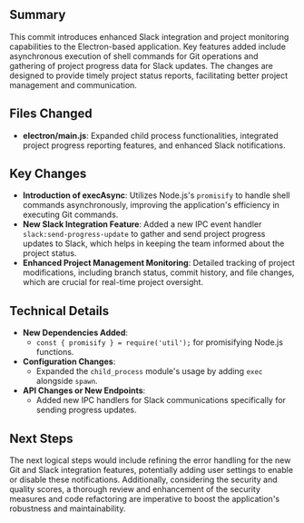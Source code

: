 ## Summary
This commit introduces enhanced Slack integration and project monitoring capabilities to the Electron-based application. Key features added include asynchronous execution of shell commands for Git operations and gathering of project progress data for Slack updates. The changes are designed to provide timely project status reports, facilitating better project management and communication.

## Files Changed
- **electron/main.js**: Expanded child process functionalities, integrated project progress reporting features, and enhanced Slack notifications.

## Key Changes
- **Introduction of execAsync**: Utilizes Node.js's `promisify` to handle shell commands asynchronously, improving the application's efficiency in executing Git commands.
- **New Slack Integration Feature**: Added a new IPC event handler `slack:send-progress-update` to gather and send project progress updates to Slack, which helps in keeping the team informed about the project status.
- **Enhanced Project Management Monitoring**: Detailed tracking of project modifications, including branch status, commit history, and file changes, which are crucial for real-time project oversight.

## Technical Details
- **New Dependencies Added**: 
  - `const { promisify } = require('util');` for promisifying Node.js functions.
- **Configuration Changes**: 
  - Expanded the `child_process` module's usage by adding `exec` alongside `spawn`.
- **API Changes or New Endpoints**:
  - Added new IPC handlers for Slack communications specifically for sending progress updates.

## Next Steps
The next logical steps would include refining the error handling for the new Git and Slack integration features, potentially adding user settings to enable or disable these notifications. Additionally, considering the security and quality scores, a thorough review and enhancement of the security measures and code refactoring are imperative to boost the application's robustness and maintainability.